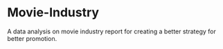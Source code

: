 # Movie-Industry
A data analysis on movie industry report for creating a better strategy for better promotion.
